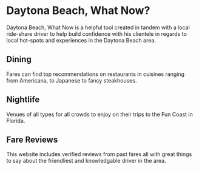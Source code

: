 # Daytona Beach, What Now?

Daytona Beach, What Now is a helpful tool created in tandem with a local ride-share driver to help build confidence with his clientele in regards to local hot-spots and experiences in the Daytona Beach area.

## Dining

Fares can find top recommendations on restaurants in cuisines ranging from Americana, to Japanese to fancy steakhouses.

## Nightlife

Venues of all types for all crowds to enjoy on their trips to the Fun Coast in Florida.

## Fare Reviews

This website includes verified reviews from past fares all with great things to say about the friendliest and knowledgable driver in the area.